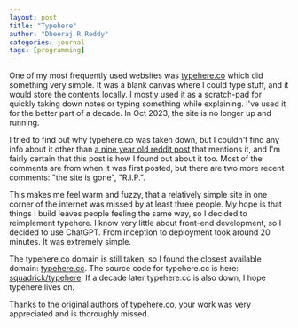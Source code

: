 ```yaml
---
layout: post
title: "Typehere"
author: "Dheeraj R Reddy"
categories: journal
tags: [programming]
---
```


One of my most frequently used websites was [typehere.co](https://typehere.co/) which did something very simple. It was a blank canvas where I could type stuff,
and it would store the contents locally. I mostly used it as a scratch-pad for quickly taking down notes or typing something while explaining. I've used it for
the better part of a decade. In Oct 2023, the site is no longer up and running.

I tried to find out why typehere.co was taken down, but I couldn't find any info about it other than [a nine year old reddit post](https://www.reddit.com/r/InternetIsBeautiful/comments/2mruab/type_stuff_come_back_to_it_whenever_its_still/?sort=new)
that mentions it, and I'm fairly certain that this post is how I found out about it too. Most of the comments are from when it
was first posted, but there are two more recent comments: "the site is gone", "R.I.P.".

This makes me feel warm and fuzzy, that a relatively simple site in one corner of the internet was missed by at least three people. My hope is that things I build leaves
people feeling the same way, so I decided to reimplement typehere. I know very little about front-end development, so I decided to use ChatGPT. From inception to deployment took
around 20 minutes.  It was extremely simple.

The typehere.co domain is still taken, so I found the closest available domain: [typehere.cc](https://typehere.cc/). The source code for typehere.cc is here: [squadrick/typehere](https://github.com/Squadrick/typehere). If a decade later typehere.cc is also down, I hope typehere lives on.

Thanks to the original authors of typehere.co, your work was very appreciated and is thoroughly missed.
